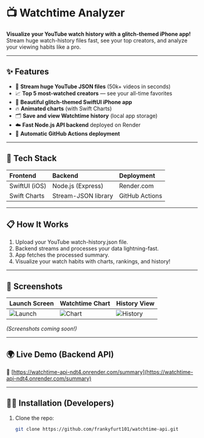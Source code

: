 # 📺 Watchtime Analyzer

**Visualize your YouTube watch history with a glitch-themed iPhone app!**  
Stream huge watch-history files fast, see your top creators, and analyze your viewing habits like a pro.

---

## ✨ Features

- 🚀 **Stream huge YouTube JSON files** (50k+ videos in seconds)
- 📈 **Top 5 most-watched creators** — see your all-time favorites
- 📱 **Beautiful glitch-themed SwiftUI iPhone app**
- 🔥 **Animated charts** (with Swift Charts)
- 🗂️ **Save and view Watchtime history** (local app storage)
- ☁️ **Fast Node.js API backend** deployed on Render
- 🔁 **Automatic GitHub Actions deployment**

---

## 🚀 Tech Stack

| Frontend | Backend | Deployment |
|:---------|:--------|:------------|
| SwiftUI (iOS) | Node.js (Express) | Render.com |
| Swift Charts | Stream-JSON library | GitHub Actions |

---

## 📋 How It Works

1. Upload your YouTube watch-history.json file.
2. Backend streams and processes your data lightning-fast.
3. App fetches the processed summary.
4. Visualize your watch habits with charts, rankings, and history!

---

## 📸 Screenshots

| Launch Screen | Watchtime Chart | History View |
|:--------------|:----------------|:-------------|
| ![Launch](screenshots/launch.png) | ![Chart](screenshots/chart.png) | ![History](screenshots/history.png) |

*(Screenshots coming soon!)*

---

## 🌍 Live Demo (Backend API)

🔗 [https://watchtime-api-ndt4.onrender.com/summary](https://watchtime-api-ndt4.onrender.com/summary)

---

## 👨‍💻 Installation (Developers)

1. Clone the repo:
   ```bash
   git clone https://github.com/frankyfurt101/watchtime-api.git

